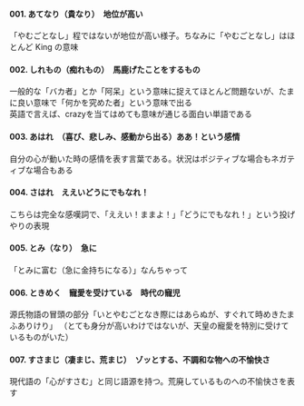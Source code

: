 #### 001. あてなり（貴なり）　地位が高い
「やむごとなし」程ではないが地位が高い様子。ちなみに「やむごとなし」はほとんど King の意味

#### 002. しれもの（痴れもの）　馬鹿げたことをするもの
一般的な「バカ者」とか「阿呆」という意味に捉えてほとんど問題ないが、たまに良い意味で「何かを究めた者」という意味で出る  
英語で言えば、crazyを当てはめても意味が通じる面白い単語である

#### 003. あはれ　（喜び、悲しみ、感動から出る）ああ！という感情
自分の心が動いた時の感情を表す言葉である。状況はポジティブな場合もネガティブな場合もある

#### 004. さはれ　ええいどうにでもなれ！
こちらは完全な感嘆詞で、「ええい！ままよ！」「どうにでもなれ！」という投げやりの表現

#### 005. とみ（なり）　急に
「とみに富む（急に金持ちになる）」なんちゃって

#### 006. ときめく　寵愛を受けている　時代の寵児
源氏物語の冒頭の部分「いとやむごとなき際にはあらぬが、すぐれて時めきたまふありけり」
（とても身分が高いわけではないが、天皇の寵愛を特別に受けているものがいた）

#### 007. すさまじ（凄まじ、荒まじ）　ゾッとする、不調和な物への不愉快さ
現代語の「心がすさむ」と同じ語源を持つ。荒廃しているものへの不愉快さを表す
